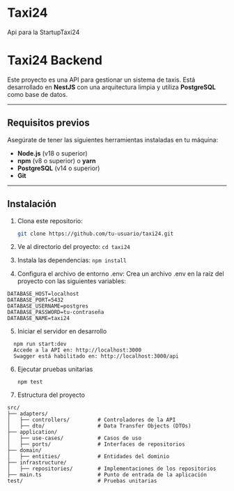 # Taxi24
Api para la StartupTaxi24

# Taxi24 Backend

Este proyecto es una API para gestionar un sistema de taxis. Está desarrollado en **NestJS** con una arquitectura limpia y utiliza **PostgreSQL** como base de datos.

---

## **Requisitos previos**

Asegúrate de tener las siguientes herramientas instaladas en tu máquina:

- **Node.js** (v18 o superior)
- **npm** (v8 o superior) o **yarn**
- **PostgreSQL** (v14 o superior)
- **Git**

---

## **Instalación**

1. Clona este repositorio:
   ```bash
   git clone https://github.com/tu-usuario/taxi24.git
    ```
2. Ve al directorio del proyecto:
  ```cd taxi24```

3. Instala las dependencias:
   ```npm install```

4. Configura el archivo de entorno .env: Crea un archivo .env en la raíz del proyecto con las siguientes variables:
```
DATABASE_HOST=localhost
DATABASE_PORT=5432
DATABASE_USERNAME=postgres
DATABASE_PASSWORD=tu-contraseña
DATABASE_NAME=taxi24
```

5. Iniciar el servidor en desarrollo
  ```
    npm run start:dev
    Accede a la API en: http://localhost:3000
    Swagger está habilitado en: http://localhost:3000/api
```

6. Ejecutar pruebas unitarias
   ```
   npm test
   ```

7. Estructura del proyecto
  ```
src/
├── adapters/
│   ├── controllers/         # Controladores de la API
│   ├── dto/                 # Data Transfer Objects (DTOs)
├── application/
│   ├── use-cases/           # Casos de uso
│   ├── ports/               # Interfaces de repositorios
├── domain/
│   ├── entities/            # Entidades del dominio
├── infrastructure/
│   ├── repositories/        # Implementaciones de los repositorios
├── main.ts                  # Punto de entrada de la aplicación
test/                        # Pruebas unitarias
```
